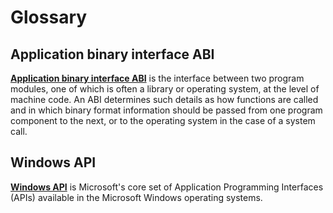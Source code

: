 # Glossary

## Application binary interface ABI
[**Application binary interface ABI**](https://en.wikipedia.org/wiki/Application_binary_interface) is the interface between two program modules, one of which is often a library or operating system, at the level of machine code. An ABI determines such details as how functions are called and in which binary format information should be passed from one program component to the next, or to the operating system in the case of a system call. 

## Windows API
[**Windows API**](https://en.wikipedia.org/wiki/Windows_API) is Microsoft's core set of Application Programming Interfaces (APIs) available in the Microsoft Windows operating systems.